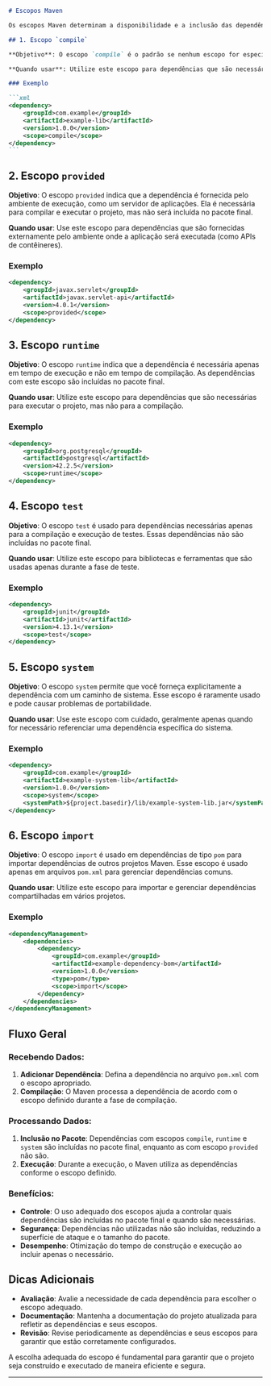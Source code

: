 ````markdown
# Escopos Maven

Os escopos Maven determinam a disponibilidade e a inclusão das dependências durante o ciclo de vida do projeto. Cada escopo tem um propósito específico e influencia como e quando as dependências são usadas.

## 1. Escopo `compile`

**Objetivo**: O escopo `compile` é o padrão se nenhum escopo for especificado. As dependências com este escopo estão disponíveis em todas as fases do ciclo de vida do Maven, incluindo a compilação, execução e o pacote final.

**Quando usar**: Utilize este escopo para dependências que são necessárias para a compilação e execução do projeto.

### Exemplo

```xml
<dependency>
    <groupId>com.example</groupId>
    <artifactId>example-lib</artifactId>
    <version>1.0.0</version>
    <scope>compile</scope>
</dependency>
```
````

## 2. Escopo `provided`

**Objetivo**: O escopo `provided` indica que a dependência é fornecida pelo ambiente de execução, como um servidor de aplicações. Ela é necessária para compilar e executar o projeto, mas não será incluída no pacote final.

**Quando usar**: Use este escopo para dependências que são fornecidas externamente pelo ambiente onde a aplicação será executada (como APIs de contêineres).

### Exemplo

```xml
<dependency>
    <groupId>javax.servlet</groupId>
    <artifactId>javax.servlet-api</artifactId>
    <version>4.0.1</version>
    <scope>provided</scope>
</dependency>
```

## 3. Escopo `runtime`

**Objetivo**: O escopo `runtime` indica que a dependência é necessária apenas em tempo de execução e não em tempo de compilação. As dependências com este escopo são incluídas no pacote final.

**Quando usar**: Utilize este escopo para dependências que são necessárias para executar o projeto, mas não para a compilação.

### Exemplo

```xml
<dependency>
    <groupId>org.postgresql</groupId>
    <artifactId>postgresql</artifactId>
    <version>42.2.5</version>
    <scope>runtime</scope>
</dependency>
```

## 4. Escopo `test`

**Objetivo**: O escopo `test` é usado para dependências necessárias apenas para a compilação e execução de testes. Essas dependências não são incluídas no pacote final.

**Quando usar**: Utilize este escopo para bibliotecas e ferramentas que são usadas apenas durante a fase de teste.

### Exemplo

```xml
<dependency>
    <groupId>junit</groupId>
    <artifactId>junit</artifactId>
    <version>4.13.1</version>
    <scope>test</scope>
</dependency>
```

## 5. Escopo `system`

**Objetivo**: O escopo `system` permite que você forneça explicitamente a dependência com um caminho de sistema. Esse escopo é raramente usado e pode causar problemas de portabilidade.

**Quando usar**: Use este escopo com cuidado, geralmente apenas quando for necessário referenciar uma dependência específica do sistema.

### Exemplo

```xml
<dependency>
    <groupId>com.example</groupId>
    <artifactId>example-system-lib</artifactId>
    <version>1.0.0</version>
    <scope>system</scope>
    <systemPath>${project.basedir}/lib/example-system-lib.jar</systemPath>
</dependency>
```

## 6. Escopo `import`

**Objetivo**: O escopo `import` é usado em dependências de tipo `pom` para importar dependências de outros projetos Maven. Esse escopo é usado apenas em arquivos `pom.xml` para gerenciar dependências comuns.

**Quando usar**: Utilize este escopo para importar e gerenciar dependências compartilhadas em vários projetos.

### Exemplo

```xml
<dependencyManagement>
    <dependencies>
        <dependency>
            <groupId>com.example</groupId>
            <artifactId>example-dependency-bom</artifactId>
            <version>1.0.0</version>
            <type>pom</type>
            <scope>import</scope>
        </dependency>
    </dependencies>
</dependencyManagement>
```

## Fluxo Geral

### Recebendo Dados:

1. **Adicionar Dependência**: Defina a dependência no arquivo `pom.xml` com o escopo apropriado.
2. **Compilação**: O Maven processa a dependência de acordo com o escopo definido durante a fase de compilação.

### Processando Dados:

1. **Inclusão no Pacote**: Dependências com escopos `compile`, `runtime` e `system` são incluídas no pacote final, enquanto as com escopo `provided` não são.
2. **Execução**: Durante a execução, o Maven utiliza as dependências conforme o escopo definido.

### Benefícios:

- **Controle**: O uso adequado dos escopos ajuda a controlar quais dependências são incluídas no pacote final e quando são necessárias.
- **Segurança**: Dependências não utilizadas não são incluídas, reduzindo a superfície de ataque e o tamanho do pacote.
- **Desempenho**: Otimização do tempo de construção e execução ao incluir apenas o necessário.

## Dicas Adicionais

- **Avaliação**: Avalie a necessidade de cada dependência para escolher o escopo adequado.
- **Documentação**: Mantenha a documentação do projeto atualizada para refletir as dependências e seus escopos.
- **Revisão**: Revise periodicamente as dependências e seus escopos para garantir que estão corretamente configurados.

A escolha adequada do escopo é fundamental para garantir que o projeto seja construído e executado de maneira eficiente e segura.

---

```

```
